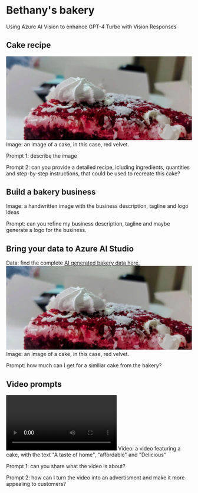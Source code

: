 # Bethany's bakery
Using Azure AI Vision to enhance GPT-4 Turbo with Vision Responses

## Cake recipe
![an image of a cake, in this case, red velvet.](images/red_velvet.jpg)
Image: an image of a cake, in this case, red velvet.

Prompt 1: describe the image

Prompt 2: can you provide a detailed recipe, icluding ingredients, quantities and step-by-step instructions, that could be used to recreate this cake?

## Build a bakery business

Image: a handwritten image with the business description, tagline and logo ideas

Prompt: can you refine my business description, tagline and maybe generate a logo for the business.

## Bring your data to Azure AI Studio
Data: find the complete [AI generated bakery data here.](/product.md)
![an image of a cake, in this case, red velvet.](images/red_velvet.jpg)
Image: an image of a cake, in this case, red velvet.

Prompt: how much can I get for a similiar cake from the bakery?

## Video prompts
![a video featuring a cake, with the text "A taste of home", "affordable" and "Delicious"](images/ad.mp4)
Video: a video featuring a cake, with the text "A taste of home", "affordable" and "Delicious"

Prompt 1: can you share what the video is about?

Prompt 2: how can I turn the video into an advertisment and make it more appealing to customers?

